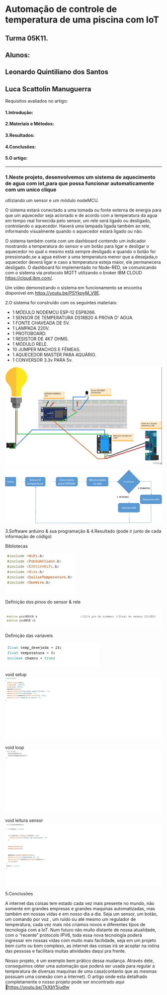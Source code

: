 # Automação de controle de temperatura de uma piscina com IoT

## Turma 05K11.

## Alunos:

## Leonardo Quintiliano dos Santos
## Luca Scattolin Manuguerra


 Requisitos avaliados no artigo:
 
#### 1.Introdução:

#### 2.Materiais e Métodos:

#### 3.Resultados:

#### 4.Conclusões:

#### 5.O artigo:

________________________________________________________________________________________________________________________________________
### 1.Neste projeto, desenvolvemos um sistema de aquecimento de agua com iot,para que possa funcionar automaticamente com um unico clique
utliziando um sensor  e um módulo nodeMCU.

O sistema estará conectado a uma tomada ou fonte externa de energia para que um aquecedor seja acionado e
de acordo com a temperatura da agua em tempo real fornecida pelo sensor, um rele será ligado ou desligado,
controlando o aquecedor.
Haverá uma lampada ligada também ao rele, informando visualmente quando o aquecedor estará ligado ou não.

O sistema também conta com um dashboard contendo um indicador mostrando a temperatura do sensor  e
um botão para ligar e desligar o aquecedor no qual o mesmo está sempre desligado e quando o botão for pressionado,se a agua 
estiver a uma temperatura menor que a desejada,o aquecedor deverá ligar e caso a temperatura esteja maior, ele permanecera desligado.
O dashboard foi implementado no Node-RED, se comunicando com o sistema via protocolo MQTT utilizando o broker IBM CLOUD 
https://cloud.ibm.com/.

Um vídeo demonstrando o sistema em funcionamento se encontra disponível em https://youtu.be/PSYkpyM_V9E.

2.O sistema foi construído com os seguintes materiais:

* 1 MÓDULO NODEMCU ESP-12 ESP8266.
* 1 SENSOR DE TEMPERATURA DS18B20 A PROVA D' AGUA.
* 1 FONTE CHAVEADA DE 5V.
* 1 LAMPADA 220V.
* 1 PROTOBOARD.
* 1 RESISTOR DE 4K7 OHMS.
* 1 MÓDULO RELE.
* 10 JUMPER MACHOS E FÊMEAS.
* 1 AQUECEDOR MASTER PARA AQUÁRIO.
* 1 CONVERSOR 3.3v PARA 5v.

![](https://github.com/LeonardoQuintiliano/IoT-Project/blob/master/imagens/IoTProjeto.jpg)

![](https://github.com/LeonardoQuintiliano/IoT-Project/blob/master/DiagramaIoT.png)

3.Software arduino & sua programação & 4.Resultado (pode ir junto de cada informação de código)

Bibliotecas


![](https://github.com/LeonardoQuintiliano/IoT-Project/blob/master/imagens/biblioteca.jpg)

Definição dos pinos do sensor & rele

![](https://github.com/LeonardoQuintiliano/IoT-Project/blob/master/imagens/PinSensorRele.jpg)

Definição das variaveis

![](https://github.com/LeonardoQuintiliano/IoT-Project/blob/master/imagens/variaveis.jpg)

void setup
![](https://github.com/LeonardoQuintiliano/IoT-Project/blob/master/imagens/voidsetup.jpg)

void loop
![](https://github.com/LeonardoQuintiliano/IoT-Project/blob/master/imagens/voidloop.jpg)

void leitura sensor
![](https://github.com/LeonardoQuintiliano/IoT-Project/blob/master/imagens/voidLeiturasensor.jpg)




5.Conclusões

A internet das coisas tem estado cada vez mais presente no mundo, não somente em grandes empresas e grandes maquinas automatizadas, mas também em nossas vidas e em nosso dia a dia. Seja um sensor, um botão, um comando por voz , um ruído ou até mesmo um regulador de temperatura, cada vez mais nós criamos novos e diferentes tipos de tecnologia com a IoT. Num futuro não muito distante de nossa atualidade, com o “recente” protocolo IPV6, toda essa nova tecnologia poderá ingressar em nossas vidas com muito mais facilidade, seja em um projeto bem curto ou bem complexo, as internet das coisas irá se acoplar na rotina das pessoas e facilitara muitas atividades daqui pra frente.

Nosso projeto, é um exemplo bem prático dessa mudança. Através dele, conseguimos obter uma automação que poderá ser usada para regular a temperatura de diversas maquinas de uma casa(contanto que as mesmas possuam uma conexão com a internet).
O artigo onde esta detalhado completamente o nosso projeto pode ser encontrado aqui :link:https://youtu.be/TkXbY5judIw

